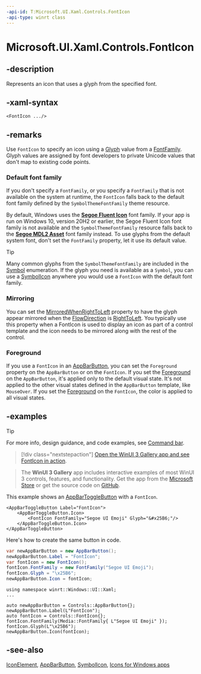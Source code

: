 ```yaml
---
-api-id: T:Microsoft.UI.Xaml.Controls.FontIcon
-api-type: winrt class
---
```


<!-- Class syntax.
public class FontIcon : Windows.UI.Xaml.Controls.IconElement, Windows.UI.Xaml.Controls.IFontIcon, Windows.UI.Xaml.Controls.IFontIcon2, Windows.UI.Xaml.Controls.IFontIcon3
-->

# Microsoft.UI.Xaml.Controls.FontIcon

## -description

Represents an icon that uses a glyph from the specified font.

## -xaml-syntax

```xaml
<FontIcon .../>
```

## -remarks

Use `FontIcon` to specify an icon using a [Glyph](fonticon_glyph.md) value from a [FontFamily](fonticon_fontfamily.md). Glyph values are assigned by font developers to private Unicode values that don't map to existing code points.

### Default font family

If you don't specify a `FontFamily`, or you specify a `FontFamily` that is not available on the system at runtime, the `FontIcon` falls back to the default font family defined by the `SymbolThemeFontFamily` theme resource.

By default, Windows uses the [**Segoe Fluent Icon**](/windows/apps/design/style/segoe-ui-symbol-font) font family. If your app is run on Windows 10, version 20H2 or earlier, the Segoe Fluent Icon font family is not available and the `SymbolThemeFontFamily` resource falls back to the [**Segoe MDL2 Asset**](/windows/apps/design/style/segoe-ui-symbol-font) font family instead. To use glyphs from the default system font, don't set the `FontFamily` property, let it use its default value.

> [!TIP]
> Many common glyphs from the `SymbolThemeFontFamily` are included in the [Symbol](symbol.md) enumeration. If the glyph you need is available as a `Symbol`, you can use a [SymbolIcon](symbolicon.md) anywhere you would use a `FontIcon` with the default font family.

### Mirroring

You can set the [MirroredWhenRightToLeft](fonticon_mirroredwhenrighttoleft.md) property to have the glyph appear mirrored when the [FlowDirection](../microsoft.ui.xaml/frameworkelement_flowdirection.md) is [RightToLeft](../microsoft.ui.xaml/flowdirection.md). You typically use this property when a FontIcon is used to display an icon as part of a control template and the icon needs to be mirrored along with the rest of the control.

### Foreground

If you use a `FontIcon` in an [AppBarButton](appbarbutton.md), you can set the `Foreground` property on the `AppBarButton` or on the `FontIcon`. If you set the [Foreground](control_foreground.md) on the `AppBarButton`, it's applied only to the default visual state. It's not applied to the other visual states defined in the `AppBarButton` template, like `MouseOver`. If you set the [Foreground](iconelement_foreground.md) on the `FontIcon`, the color is applied to all visual states.

## -examples

> [!TIP]
> For more info, design guidance, and code examples, see [Command bar](/windows/uwp/controls-and-patterns/app-bars).

> [!div class="nextstepaction"]
> [Open the WinUI 3 Gallery app and see FontIcon in action](winui3gallery:/item/AppBarButton).

> The **WinUI 3 Gallery** app includes interactive examples of most WinUI 3 controls, features, and functionality. Get the app from the [Microsoft Store](https://www.microsoft.com/store/productId/9P3JFPWWDZRC) or get the source code on [GitHub](https://github.com/microsoft/WinUI-Gallery).

This example shows an [AppBarToggleButton](appbartogglebutton.md) with a `FontIcon`.

```xaml
<AppBarToggleButton Label="FontIcon">
    <AppBarToggleButton.Icon>
        <FontIcon FontFamily="Segoe UI Emoji" Glyph="&#x25B6;"/>
    </AppBarToggleButton.Icon>
</AppBarToggleButton>
```

Here's how to create the same button in code.

```csharp
var newAppBarButton = new AppBarButton();
newAppBarButton.Label = "FontIcon";
var fontIcon = new FontIcon();
fontIcon.FontFamily = new FontFamily("Segoe UI Emoji");
fontIcon.Glyph = "\x25B6";
newAppBarButton.Icon = fontIcon;
```

```cppwinrt
using namespace winrt::Windows::UI::Xaml;
...

auto newAppBarButton = Controls::AppBarButton{};
newAppBarButton.Label(L"FontIcon");
auto fontIcon = Controls::FontIcon{};
fontIcon.FontFamily(Media::FontFamily{ L"Segoe UI Emoji" });
fontIcon.Glyph(L"\x25B6");
newAppBarButton.Icon(fontIcon);
```

## -see-also
[IconElement](iconelement.md), [AppBarButton](appbarbutton.md), [SymbolIcon](symbolicon.md), [Icons for Windows apps](/windows/apps/design/style/icons)
